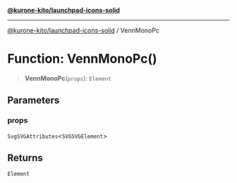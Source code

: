 [**@kurone-kito/launchpad-icons-solid**](../README.md)

***

[@kurone-kito/launchpad-icons-solid](../globals.md) / VennMonoPc

# Function: VennMonoPc()

> **VennMonoPc**(`props`): `Element`

## Parameters

### props

`SvgSVGAttributes`\<`SVGSVGElement`\>

## Returns

`Element`

